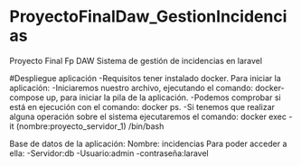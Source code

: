 # ProyectoFinalDaw_GestionIncidencias
Proyecto Final Fp DAW
Sistema de gestión de incidencias en laravel

#Despliegue aplicación
-Requisitos tener instalado docker.
Para iniciar la aplicación:
-Iniciaremos nuestro archivo, ejecutando el comando: docker-compose up, para iniciar la pila de la aplicación.
-Podemos comprobar si está en ejecución con el comando: docker ps.
-Si tenemos que realizar alguna operación sobre el sistema ejecutaremos el comando: docker exec -it (nombre:proyecto_servidor_1) /bin/bash

Base de datos de la aplicación:
Nombre: incidencias
Para poder acceder a ella:
-Servidor:db
-Usuario:admin
-contraseña:laravel


